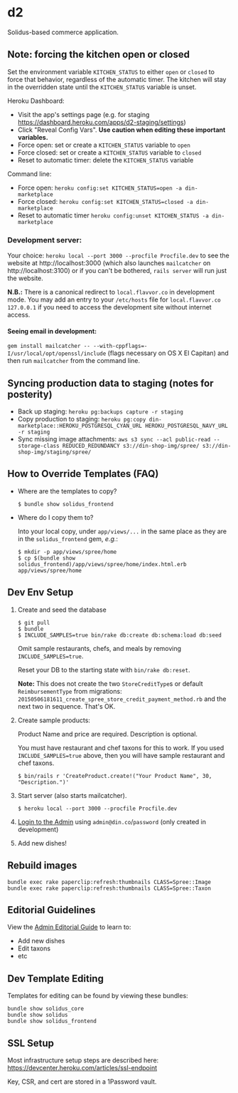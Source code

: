 # d2
Solidus-based commerce application.

## Note: forcing the kitchen open or closed
Set the environment variable `KITCHEN_STATUS` to either `open` or `closed` to force that behavior, regardless of the automatic timer. The kitchen will stay in the overridden state until the `KITCHEN_STATUS` variable is unset.

Heroku Dashboard:
- Visit the app's settings page (e.g. for staging https://dashboard.heroku.com/apps/d2-staging/settings)
- Click "Reveal Config Vars". **Use caution when editing these important variables.**
- Force open: set or create a `KITCHEN_STATUS` variable to `open`
- Force closed: set or create a `KITCHEN_STATUS` variable to `closed`
- Reset to automatic timer: delete the `KITCHEN_STATUS` variable

Command line:
- Force open: `heroku config:set KITCHEN_STATUS=open -a din-marketplace`
- Force closed: `heroku config:set KITCHEN_STATUS=closed -a din-marketplace`
- Reset to automatic timer `heroku config:unset KITCHEN_STATUS -a din-marketplace`

### Development server:
Your choice: `heroku local --port 3000 --procfile Procfile.dev` to see the website at http://localhost:3000 (which also launches `mailcatcher` on http://localhost:3100) or if you can't be bothered, `rails server` will run just the website.

**N.B.:** There is a canonical redirect to `local.flavvor.co` in development mode. You may add an entry to your `/etc/hosts` file for `local.flavvor.co 127.0.0.1` if you need to access the development site without internet access.

#### Seeing email in development:
`gem install mailcatcher -- --with-cppflags=-I/usr/local/opt/openssl/include`  (flags necessary on OS X El Capitan) and then run `mailcatcher` from the command line.

## Syncing production data to staging (notes for posterity)
- Back up staging: `heroku pg:backups capture -r staging`
- Copy production to staging: `heroku pg:copy din-marketplace::HEROKU_POSTGRESQL_CYAN_URL HEROKU_POSTGRESQL_NAVY_URL -r staging`
- Sync missing image attachments: `aws s3 sync --acl public-read --storage-class REDUCED_REDUNDANCY s3://din-shop-img/spree/ s3://din-shop-img/staging/spree/`

## How to Override Templates (FAQ)

- Where are the templates to copy?

    ```console
    $ bundle show solidus_frontend
    ```

- Where do I copy them to?

    Into your local copy, under `app/views/...` in the same place as they are in the `solidus_frontend` gem, _e.g._:

    ``` console
    $ mkdir -p app/views/spree/home
    $ cp $(bundle show solidus_frontend)/app/views/spree/home/index.html.erb app/views/spree/home
    ```


## Dev Env Setup

1. Create and seed the database

    ```console
    $ git pull
    $ bundle
    $ INCLUDE_SAMPLES=true bin/rake db:create db:schema:load db:seed
    ```

    Omit sample restaurants, chefs, and meals by removing `INCLUDE_SAMPLES=true`.

    Reset your DB to the starting state with `bin/rake db:reset`.

    **Note:** This does not create the two `StoreCreditType`s or default `ReimbursementType` from migrations: `20150506181611_create_spree_store_credit_payment_method.rb` and the next two in sequence. That's OK.

2. Create sample products:

    Product Name and price are required. Description is optional.

    You must have restaurant and chef taxons for this to work. If you used `INCLUDE_SAMPLES=true` above, then you will have sample restaurant and chef taxons.

    ```console
    $ bin/rails r 'CreateProduct.create!("Your Product Name", 30, "Description.")'
    ```

3. Start server (also starts mailcatcher).

    ```console
    $ heroku local --port 3000 --procfile Procfile.dev
    ```

4. [Login to the Admin](http://localhost:3000/admin) using `admin@din.co`/`password` (only created in development)

5. Add new dishes!

## Rebuild images

```
bundle exec rake paperclip:refresh:thumbnails CLASS=Spree::Image
bundle exec rake paperclip:refresh:thumbnails CLASS=Spree::Taxon
```

## Editorial Guidelines

View the [Admin Editorial Guide](https://docs.google.com/document/d/1HXd1ObkDjGsxLjm6wnhntjjaQn0TC2H3dtyownfo41w/edit) to learn to:

* Add new dishes
* Edit taxons
* etc


## Dev Template Editing

Templates for editing can be found by viewing these bundles:

```
bundle show solidus_core
bundle show solidus
bundle show solidus_frontend
```

## SSL Setup

Most infrastructure setup steps are described here: https://devcenter.heroku.com/articles/ssl-endpoint

Key, CSR, and cert are stored in a 1Password vault.
